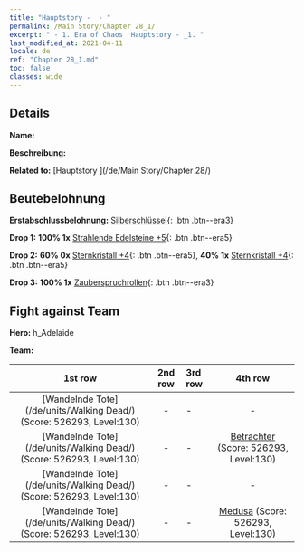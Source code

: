 ```yaml
---
title: "Hauptstory -  - "
permalink: /Main Story/Chapter 28_1/
excerpt: " - 1. Era of Chaos  Hauptstory - _1. "
last_modified_at: 2021-04-11
locale: de
ref: "Chapter 28_1.md"
toc: false
classes: wide
---
```


## Details

 **Name:** 

 **Beschreibung:** 

 **Related to:** [Hauptstory ](/de/Main Story/Chapter 28/)

## Beutebelohnung

 **Erstabschlussbelohnung:** [Silberschlüssel](/de/Items/con_693/){: .btn .btn--era3}

 **Drop 1:** **100% 1x** [Strahlende Edelsteine +5](/de/Items/mat_100/){: .btn .btn--era5}

 **Drop 2:** **60% 0x** [Sternkristall +4](/de/Items/mat_94/){: .btn .btn--era5}, **40% 1x** [Sternkristall +4](/de/Items/mat_94/){: .btn .btn--era5}

 **Drop 3:** **100% 1x** [Zauberspruchrollen](/de/Items/con_694/){: .btn .btn--era3}


## Fight against Team
 **Hero:** h_Adelaide

 **Team:**


  | 1st row | 2nd row | 3rd row | 4th row |
  |:----:|:----:|:----|:----:|
  | [Wandelnde Tote](/de/units/Walking Dead/) (Score: 526293, Level:130)  | - | - | - |
  | [Wandelnde Tote](/de/units/Walking Dead/) (Score: 526293, Level:130)  | - | - | [Betrachter](/de/units/Beholder/) (Score: 526293, Level:130)  |
  | [Wandelnde Tote](/de/units/Walking Dead/) (Score: 526293, Level:130)  | - | - | - |
  | [Wandelnde Tote](/de/units/Walking Dead/) (Score: 526293, Level:130)  | - | - | [Medusa](/de/units/Medusa/) (Score: 526293, Level:130)  |


